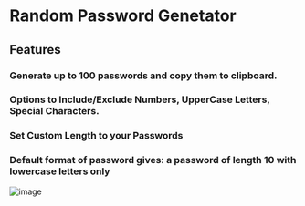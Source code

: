 # Random Password Genetator
## Features
### Generate up to 100 passwords and copy them to clipboard.
### Options to Include/Exclude Numbers, UpperCase Letters, Special Characters.
### Set Custom Length to your Passwords
### Default format of password gives: a password of length 10 with lowercase letters only

![image](https://github.com/TanishqSehgal7/RandomPasswordGenerator/assets/43927740/930088e9-149c-41e4-905e-de285ebcfd7a)







